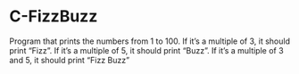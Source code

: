 # C-FizzBuzz
 Program that prints the numbers from 1 to 100. If it’s a multiple of 3, it should print “Fizz”. If it’s a multiple of 5, it should print “Buzz”. If it’s a multiple of 3 and 5, it should print “Fizz Buzz”
